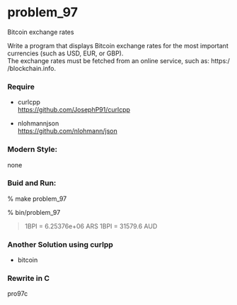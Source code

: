 problem_97
===============

Bitcoin exchange rates  

Write a program that displays Bitcoin exchange rates for the most important currencies (such as USD, EUR, or GBP).   
The exchange rates must be fetched from an online service, such as: https:/​/​blockchain.​info.


### Require
- curlcpp  
 https://github.com/JosephP91/curlcpp

- nlohmannjson  
https://github.com/nlohmann/json  


### Modern Style:  
none

### Buid and Run: 
% make problem_97

% bin/problem_97  
> 1BPI = 6.25376e+06 ARS
> 1BPI = 31579.6 AUD

### Another Solution using curlpp
- bitcoin 

### Rewrite in C
pro97c

